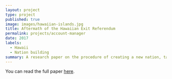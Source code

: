 ```yaml
---
layout: project
type: project
published: true
image: images/hawaiian-islands.jpg
title: Aftermath of the Hawaiian Exit Referendum
permalink: projects/account-manager
date: 2017
labels:
  - Hawaii
  - Nation building
summary: A research paper on the procedure of creating a new nation, taken from the perspective of a fictional newly-independent Hawaii.
---
```


You can read the full paper <a href="https://gdoc.pub/doc/e/2PACX-1vRB-zOjAJlhKVKr9Qg5w1adrkox5kbuexL74KmmpCixgx6V6K3VDkA1yiHITE_EPAv5FqFMyBrniv86"></i>here</a>.
